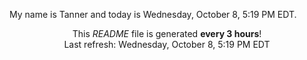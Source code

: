 My name is Tanner and today is Wednesday, October 8, 5:19 PM EDT.

<p align="center">This <i>README</i> file is generated <b>every 3 hours</b>!</br>Last refresh: Wednesday, October 8, 5:19 PM EDT<br /></p>
